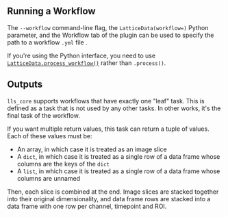 
## Running a Workflow

The `--workflow` command-line flag, the `LatticeData(workflow=)` Python parameter, and the Workflow tab of the plugin can be used to specify the path to a workflow `.yml` file .

If you're using the Python interface, you need to use [`LatticeData.process_workflow()`](api.md#lls_core.LatticeData.process_workflow) rather than `.process()`. 

## Outputs

`lls_core` supports workflows that have exactly one "leaf" task. This is defined as a task that is not used by any other tasks. In other works, it's the final task of the workflow.

If you want multiple return values, this task can return a tuple of values. Each of these values must be:

* An array, in which case it is treated as an image slice
* A `dict`, in which case it is treated as a single row of a data frame whose columns are the keys of the `dict`
* A `list`, in which case it is treated as a single row of a data frame whose columns are unnamed

Then, each slice is combined at the end. Image slices are stacked together into their original dimensionality, and data frame rows are stacked into a data frame with one row per channel, timepoint and ROI.
